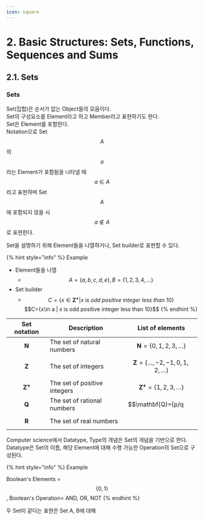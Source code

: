 ```yaml
---
icon: square
---
```


# 2. Basic Structures: Sets, Functions, Sequences and Sums

## 2.1. Sets

### Sets

Set(집합)은 순서가 없는 Object들의 모음이다.\
Set의 구성요소를 Element라고 하고 Member라고 표현하기도 한다.\
Set은 Element를 포함한다.\
Notation으로 Set $$A$$의 $$a$$라는 Element가 포함됨을 나타낼 때 $$a\in A$$라고 표현하며 Set $$A$$에 포함되지 않을 시 $$a\notin A$$로 표현한다.

Set을 설명하기 위해 Element들을 나열하거나, Set builder로 표현할 수 있다.

{% hint style="info" %}
Example

* Element들을 나열
  * $$A=\{a,b,c,d,e\}, B=\{1,2,3,4,...\}$$
* Set builder
  * $$C=\{x \in \mathbf{Z^+}| x \ is\ odd\ positive\ integer\ less\ than\ 10\}$$$$C=\{x\in a | x is odd positive integer less than 10}$$
{% endhint %}

| Set notation     | Description                  | List of elements                                                         |
| ---------------- | ---------------------------- | ------------------------------------------------------------------------ |
| $$\mathbf{N}$$   | The set of natural numbers   | $$\mathbf{N}=\{0,1,2,3,\ldots\}$$                                        |
| $$\mathbf{Z}$$   | The set of integers          | $$\mathbf{Z}=\{\ldots,-2,-1,0,1,2,\ldots\}$$                             |
| $$\mathbf{Z^+}$$ | The set of positive integers | $$\mathbf{Z^+}=\{1,2,3,\ldots\}$$                                        |
| $$\mathbf{Q}$$   | The set of rational numbers  | $$\mathbf{Q}=\{p/q | p\in \mathbf{Z},q\in \mathbf{Z}\ and\ q \not =0\}$$ |
| $$\mathbf{R}$$   | The set of real numbers      |                                                                          |

Computer science에서 Datatype, Type의 개념은 Set의 개념을 기반으로 한다.\
Datatype은 Set의 이름, 해당 Element에 대해 수행 가능한 Operation의 Set으로 구성된다.

{% hint style="info" %}
Example

Boolean's Elements = $$\{0,1\}$$, Boolean's Operation= AND, OR, NOT
{% endhint %}

두 Set이 같다는 표현은 Set A, B에 대해&#x20;
